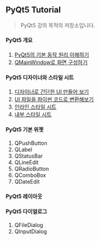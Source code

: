 ## PyQt5 Tutorial

> PyQt5 강의 목적의 저장소입니다.

#### PyQt5 개요

1. [PyQt5의 기본 동작 원리 이해하기](/1_basic/1/main.py)
2. [QMainWindow로 화면 구성하기](/1_basic/2/main.py)

#### PyQt5 디자이너와 스타일 시트

1. [디자이너로 간단한 UI 만들어 보기](/2_design/1/main.py)
2. [UI 파일을 파이썬 코드로 변환해보기](/2_design/2/main.py)
3. [인라인 스타일 시트](/2_design/3/main.py)
4. [내부 스타일 시트](/2_design/4/main.py)

#### PyQt5 기본 위젯

1. QPushButton
2. QLabel
3. QStatusBar
4. QLineEdit
5. QRadioButton
6. QComboBox
7. QDateEdit

#### PyQt5 레이아웃

#### PyQt5 다이얼로그

1. QFileDialog
2. QInputDialog
